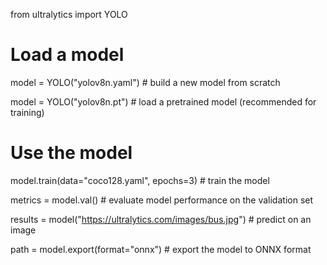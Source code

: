 from ultralytics import YOLO

# Load a model
model = YOLO("yolov8n.yaml")  # build a new model from scratch

model = YOLO("yolov8n.pt")  # load a pretrained model (recommended for training)

# Use the model
model.train(data="coco128.yaml", epochs=3)  # train the model

metrics = model.val()  # evaluate model performance on the validation set

results = model("https://ultralytics.com/images/bus.jpg")  # predict on an image

path = model.export(format="onnx")  # export the model to ONNX format
